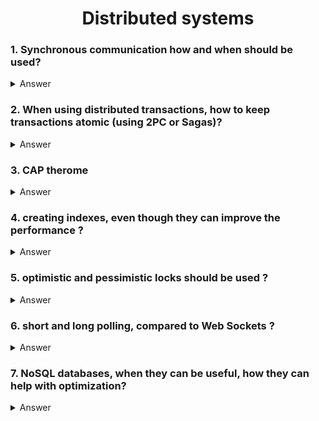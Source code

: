 <h1 align="center">
Distributed systems
</h1>

### 1.  Synchronous communication how and when should be used?
<details>
    <summary>
        Answer
    </summary> 
  dadada.
</details>

### 2.  When using distributed transactions, how to keep transactions atomic (using 2PC or Sagas)?
<details>
    <summary>
        Answer
    </summary> 
 microservice-based systems. Otherwise, there is no way to tell if a transaction has completed successfully. The following two patterns can resolve the problem:
2pc (two-phase commit)
    - 2pc has two phases: A prepare phase and a commit phase. In the prepare phase, all microservices will be asked to prepare for some data change that could be done atomically. Once all microservices are prepared, the commit phase will ask all the microservices to make the actual changes.

Normally, there needs to be a global coordinator to maintain the lifecycle of the transaction, and the coordinator will need to call the microservices in the prepare and commit phases.

Saga - Saga pattern is asynchronous and reactive. In a Saga pattern, the distributed transaction is fulfilled by asynchronous local transactions on all related microservices. The microservices communicate with each other through an event bus. Saga pattern is its support for long-lived transactions. Because each microservice focuses only on its own local atomic transaction, other microservices are not blocked if a microservice is running for a long time. This also allows transactions to continue waiting for user input. Also, because all local transactions are happening in parallel, there is no lock on any object.
event messages could become difficult to maintain if the system gets complex. Another disadvantage of the Saga pattern is it does not have read isolation
</details>

### 3.  CAP therome
<details>
    <summary>
        Answer
    </summary> 
  Consistency: Every read receives the most recent write or an error
Availability: Every request receives a (non-error) response, without the guarantee that it contains the most recent write
Partition tolerance: The system continues to operate despite an arbitrary number of messages being dropped (or delayed) by the network between nodes

When a network partition failure happens should we decide to
Cancel the operation and thus decrease the availability but ensure consistency
Proceed with the operation and thus provide availability but risk inconsistency
</details>

### 4.  creating indexes, even though they can improve the performance ?
<details>
    <summary>
        Answer
    </summary> 
  dadada.
</details>


### 5. optimistic and pessimistic locks should be used ?
<details>
    <summary>
        Answer
    </summary> 
   
Optimistic Locking is a strategy where you read a record, take note of a version number (other methods to do this involve dates, timestamps or checksums/hashes) and check that the version hasn't changed before you write the record back. When you write the record back you filter the update on the version to make sure it's atomic. (i.e. hasn't been updated between when you check the version and write the record to the disk) and update the version in one hit.

If the record is dirty (i.e. different version to yours) you abort the transaction and the user can re-start it.

This strategy is most applicable to high-volume systems and three-tier architectures where you do not necessarily maintain a connection to the database for your session. In this situation the client cannot actually maintain database locks as the connections are taken from a pool and you may not be using the same connection from one access to the next.

Pessimistic Locking is when you lock the record for your exclusive use until you have finished with it. It has much better integrity than optimistic locking but requires you to be careful with your application design to avoid Deadlocks. To use pessimistic locking you need either a direct connection to the database (as would typically be the case in a two tier client server application) or an externally available transaction ID that can be used independently of the connection.
</details>

### 6. short and long polling, compared to Web Sockets ?
<details>
    <summary>
        Answer
    </summary> 
    Short polling.
Send a request to the server, get an instant answer. Do this every x seconds, minutes etc. to keep your application up-to-date. But: This costs a lot of requests.
    Long polling
Send a request to the server, keep the connection open, get an answer when there's "data" for you. This will cost you only one request (per user), but the request keeps a permanent connection between client and server up
  Long polling- potentially when you are exchanging single call with server, and server is doing some work in background. Also when you won't query server on the same page anymore. Also when you are not using php as layer to handle the long polled connection (node/c++ can be a simple middle layer). Note long polling can be really beneficial, but only when you make it so.
Websocket- you potentially will exchange more then one or two calls with server, or something might come from server you did not expected / asked, like notification of email or something. You should plan different "rooms", depend on functionalities. Embrace the event based nature of javascript
</details>

### 7. NoSQL databases, when they can be useful, how they can help with optimization?
<details>
    <summary>
        Answer
    </summary> 
  dadada.
</details>
